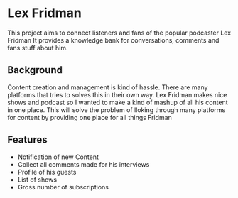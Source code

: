 # Lex Fridman

This project aims to connect listeners and fans of the popular podcaster Lex Fridman
It provides a knowledge bank for conversations, comments and fans stuff about him.

## Background

Content creation and management is kind of hassle. There are many platforms that tries to solves this in their
own way. Lex Fridman makes nice shows and podcast so I wanted to make a kind of mashup of all his content in one
place. This will solve the problem of lloking through many platforms for content by providing one place for all
things Fridman

## Features

* Notification of new Content
* Collect all comments made for his interviews
* Profile of his guests
* List of shows
* Gross number of subscriptions
